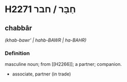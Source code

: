 # H2271 חַבָּר / חבר

## chabbâr

_(khab-bawr' | hahb-BAWR | ha-BAHR)_

### Definition

masculine noun; from [[H2266]]; a partner; companion.

- associate, partner (in trade)
